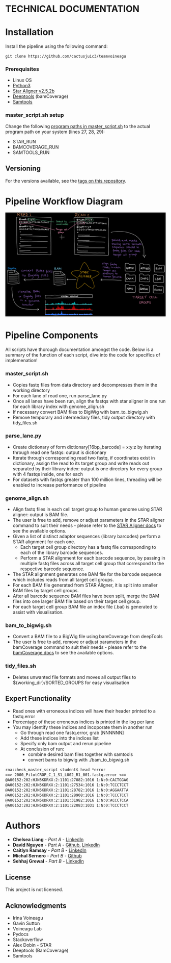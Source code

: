 
# TECHNICAL DOCUMENTATION

# Installation 

Install the pipeline using the following command:
```
git clone https://github.com/cactusjuic3/teamvoineagu
```

### Prerequisites 

* Linux OS
* [Python3](https://www.python.org/downloads/)
* [Star Aligner v2.5.2b](https://github.com/alexdobin/STAR)
* [Deeptools](https://deeptools.readthedocs.io/en/develop/content/installation.html) (bamCoverage) 
* [Samtools](http://www.htslib.org/) 


### master_script.sh setup 
Change the following [program paths in master_script.sh](https://github.com/cactusjuic3/teamvoineagu/blob/d7f5ea08aa42ec65a14298d536eed6715a981b23/master_script.sh#L27-L29) to the actual program path on your system (lines 27, 28, 29):
* STAR_RUN
* BAMCOVERAGE_RUN
* SAMTOOLS_RUN

## Versioning

For the versions available, see the [tags on this repository](https://github.com/cactusjuic3/teamvoineagu/tags). 

# Pipeline Workflow Diagram
![](BINF6111_Pipeline_Workflow.png)

# Pipeline Components
All scripts have thorough documentation amongst the code. Below is a summary of the function of each script, dive into the code for specifics of implemenation!

### master_script.sh
- Copies fastq files from data directory and decompresses them in the working directory
- For each lane of read one, run parse_lane.py
- Once all lanes have been run, align the fastqs with star aligner in one run for each library index with genome_align.sh
- If necessary convert BAM files to BigWig with bam_to_bigwig.sh
- Remove temporary and intermediary files, tidy output directory with tidy_files.sh

### parse_lane.py 
- Create dictionary of form dictionary[16bp_barcode] = x:y:z by iterating through read one fastqs: output is dictionary
- Iterate through corresponding read two fastq, if coordinates exist in dictionary, assign the read to its target group and write reads out separated by their library index: output is one directory for every group with 4 fastqs inside, one for each
- For datasets with fastqs greater than 100 million lines, threading will be enabled to increase performance of pipeline

### genome_align.sh 
- Align fastq files in each cell target group to human genome using STAR aligner: output is BAM file.
- The user is free to add, remove or adjust parameters in the STAR aligner command to suit their needs - please refer to the [STAR Aligner docs](https://github.com/alexdobin/STAR/blob/master/doc/STARmanual.pdf) to see the available options.
- Given a list of distinct adaptor sequences (library barcodes) perform a STAR alignment for each one.
    - Each target cell group directory has a fastq file corresponding to each of the library barcode sequences.
    - Perform a STAR alignment for each barcode sequence, by passing in multiple fastq files across all target cell group that correspond to the respective barcode sequence.
- The STAR alignment generates one BAM file for the barcode sequence which includes reads from all target cell groups.
- For each BAM file generated from STAR Aligner, it is split into smaller BAM files by target cell groups.
- After all barcode sequence BAM files have been split, merge the BAM files into one larger BAM file based on their target cell group. 
- For each target cell group BAM file an index file (.bai) is generated to assist with visualisation.

### bam_to_bigwig.sh 
- Convert a BAM file to a BigWig file using bamCoverage from deepTools
- The user is free to add, remove or adjust parameters in the bamCoverage command to suit their needs - please refer to the [bamCoverage docs](https://deeptools.readthedocs.io/en/develop/content/tools/bamCoverage.html) to see the available options.

### tidy_files.sh 
- Deletes unwanted file formats and moves all output files to ${working_dir}/SORTED_GROUPS for easy visualisation

## Expert Functionality 
- Read ones with erroneous indices will have their header printed to a fastq.error
- Percentage of these erroneous indices is printed in the log per lane
- You may identify these indices and incoporate them in another run
    - Go through read one fastq.error, grab [NNNNNN]
    - Add these indices into the indices list
    - Specify only bam output and rerun pipeline
    - At conclusion of run:
        - combine desired bam files together with samtools
        - convert bams to bigwig with ./bam_to_bigwig.sh
```
rna:check_master_script student$ head *error
==> 2000_PilotCROP_C_1_S1_L002_R1_001.fastq.error <==
@A00152:202:HJN5KDRXX:2:1101:27082:1016 1:N:0:CACTGGAG
@A00152:202:HJN5KDRXX:2:1101:27534:1016 1:N:0:TCCCTCCT
@A00152:202:HJN5KDRXX:2:1101:28782:1016 1:N:0:AGGAATTA
@A00152:202:HJN5KDRXX:2:1101:28908:1016 1:N:0:TCCCTCCT
@A00152:202:HJN5KDRXX:2:1101:31982:1016 1:N:0:ACCCTCCA
@A00152:202:HJN5KDRXX:2:1101:22083:1031 1:N:0:TCCCTCCT
```


# Authors 

* **Chelsea Liang** - *Part A* - [LinkedIn](https://www.linkedin.com/in/chelsea-liang-03674b140/)
* **David Nguyen** - *Part A* - [Github](https://github.com/davenyen), [LinkedIn](https://www.linkedin.com/in/david-nguyen-6003231a0/)
* **Caitlyn Ramsay** - *Part B* - [LinkedIn](https://www.linkedin.com/in/caitlin-ramsay-7776251a4/)
* **Michal Sernero** - *Part B* - [Github](https://github.com/MichalSernero)
* **Sehhaj Grewal** - *Part B* - [LinkedIn](https://www.linkedin.com/in/sehhajgrewal/)

## License

This project is not licensed. 

## Acknowledgments 

* Irina Voineagu 
* Gavin Sutton
* Voineagu Lab
* Pydocs
* Stackoverflow
* Alex Dobin - STAR 
* Deeptools (BamCoverage)
* Samtools

